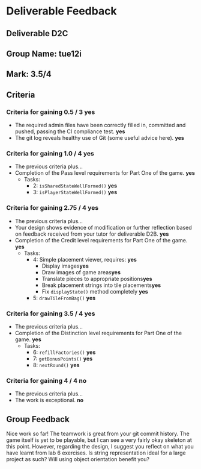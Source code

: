 # Deliverable Feedback

## Deliverable **D2C**

## Group Name: **tue12i**

## Mark: **3.5/4**

## Criteria

### Criteria for gaining 0.5 / 3 **yes**
* The required admin files have been correctly filled in, committed and pushed, passing the CI compliance test. **yes**
* The git log reveals healthy use of Git (some useful advice here). **yes**

### Criteria for gaining 1.0 / 4 **yes**
* The previous criteria plus…
* Completion of the Pass level requirements for Part One of the game. **yes**
    * Tasks:
        * 2: `isSharedStateWellFormed()` **yes**
        * 3: `isPlayerStateWellFormed()` **yes**

### Criteria for gaining 2.75 / 4 **yes**
* The previous criteria plus…
* Your design shows evidence of modification or further reflection
  based on feedback received from your tutor for deliverable D2B. **yes**
* Completion of the Credit level requirements for Part One of the
  game. **yes**
    * Tasks:
        * 4: Simple placement viewer, requires: **yes**
            * Display images**yes**
            * Draw images of game areas**yes**
            * Translate pieces to appropriate positions**yes**
            * Break placement strings into tile placements**yes**
            * Fix `displayState()` method completely **yes**
        * 5: `drawTileFromBag()` **yes**

### Criteria for gaining 3.5 / 4 **yes**
* The previous criteria plus…
* Completion of the Distinction level requirements for Part One of the
  game. **yes**
    * Tasks:
        * 6: `refillFactories()` **yes**
        * 7: `getBonusPoints()` **yes**
        * 8: `nextRound()` **yes**

### Criteria for gaining 4 / 4 **no**
* The previous criteria plus…
* The work is exceptional. **no**

## Group Feedback
Nice work so far! The teamwork is great from your git commit history.
The game itself is yet to be playable, but I can see a very fairly okay skeleton
at this point. However, regarding the design, I suggest you reflect on what you
have learnt from lab 6 exercises. Is string representation ideal for a large
project as such? Will using object orientation benefit you?